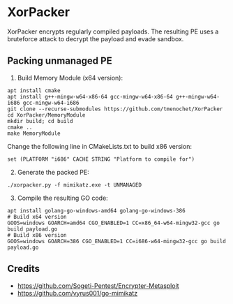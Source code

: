 # XorPacker

XorPacker encrypts regularly compiled payloads. The resulting PE uses a bruteforce attack to decrypt the payload and evade sandbox.


## Packing unmanaged PE

1. Build Memory Module (x64 version):

```
apt install cmake
apt install g++-mingw-w64-x86-64 gcc-mingw-w64-x86-64 g++-mingw-w64-i686 gcc-mingw-w64-i686
git clone --recurse-submodules https://github.com/tmenochet/XorPacker
cd XorPacker/MemoryModule
mkdir build; cd build
cmake ..
make MemoryModule
```

Change the following line in CMakeLists.txt to build x86 version:

```
set (PLATFORM "i686" CACHE STRING "Platform to compile for")
```

2. Generate the packed PE:

```
./xorpacker.py -f mimikatz.exe -t UNMANAGED
```

3. Compile the resulting GO code:

```
apt install golang-go-windows-amd64 golang-go-windows-386
# Build x64 version
GOOS=windows GOARCH=amd64 CGO_ENABLED=1 CC=x86_64-w64-mingw32-gcc go build payload.go
# Build x86 version
GOOS=windows GOARCH=386 CGO_ENABLED=1 CC=i686-w64-mingw32-gcc go build payload.go
```


## Credits

* https://github.com/Sogeti-Pentest/Encrypter-Metasploit
* https://github.com/vyrus001/go-mimikatz

